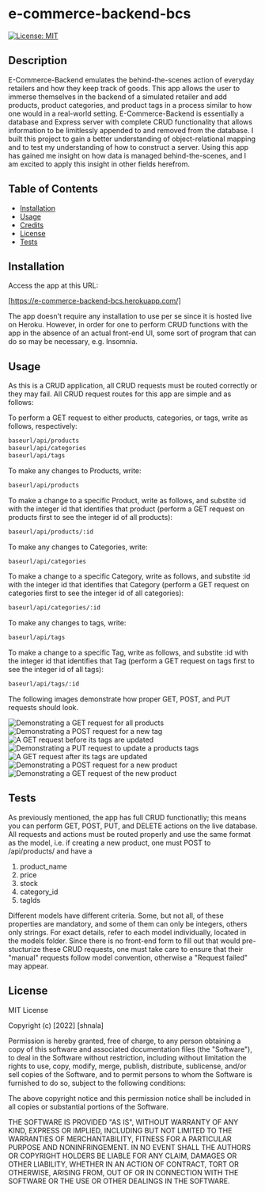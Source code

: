 # e-commerce-backend-bcs

[![License: MIT](https://img.shields.io/badge/License-MIT-yellow.svg)](https://opensource.org/licenses/MIT)

## Description

E-Commerce-Backend emulates the behind-the-scenes action of everyday retailers and how they keep track of goods. This app allows the user to immerse themselves in the backend of a simulated retailer and add products, product categories, and product tags in a process similar to how one would in a real-world setting. E-Commerce-Backend is essentially a database and Express server with complete CRUD functionality that allows information to be limitlessly appended to and removed from the database. I built this project to gain a better understanding of object-relational mapping and to test my understanding of how to construct a server. Using this app has gained me insight on how data is managed behind-the-scenes, and I am excited to apply this insight in other fields herefrom. 

## Table of Contents

- [Installation](#installation)
- [Usage](#usage)
- [Credits](#credits)
- [License](#license)
- [Tests](#tests)

## Installation

 Access the app at this URL:
 
 [https://e-commerce-backend-bcs.herokuapp.com/]

 The app doesn't require any installation to use per se since it is hosted live on Heroku. However, in order for one to perform CRUD functions with the app in the absence of an actual front-end UI, some sort of program that can do so may be necessary, e.g. Insomnia.

## Usage

As this is a CRUD application, all CRUD requests must be routed correctly or they may fail. All CRUD request routes for this app are simple and as follows:

To perform a GET request to either products, categories, or tags, write as follows, respectively:
```md
baseurl/api/products
baseurl/api/categories
baseurl/api/tags
```
To make any changes to Products, write:
```md
baseurl/api/products
```
To make a change to a specific Product, write as follows, and substite :id with the integer id that identifies that product (perform a GET request on products first to see the integer id of all products):
```md
baseurl/api/products/:id
```
To make any changes to Categories, write:
```md
baseurl/api/categories
```
To make a change to a specific Category, write as follows, and substite :id with the integer id that identifies that Category (perform a GET request on categories first to see the integer id of all categories):
```md
baseurl/api/categories/:id
```
To make any changes to tags, write:
```md
baseurl/api/tags
```
To make a change to a specific Tag, write as follows, and substite :id with the integer id that identifies that Tag (perform a GET request on tags first to see the integer id of all tags):
```md
baseurl/api/tags/:id
```

The following images demonstrate how proper GET, POST, and PUT requests should look.

![Demonstrating a GET request for all products](./assets/images/demo-01.PNG)
![Demonstrating a POST request for a new tag](./assets/images/demo-02.PNG)
![A GET request before its tags are updated](./assets/images/demo-03.PNG)
![Demonstrating a PUT request to update a products tags](./assets/images/demo-04.PNG)
![A GET request after its tags are updated](./assets/images/demo-05.PNG)
![Demonstrating a POST request for a new product](./assets/images/demo-06.PNG)
![Demonstrating a GET request of the new product](./assets/images/demo-07.PNG)


## Tests

As previously mentioned, the app has full CRUD functionatliy; this means you can perform GET, POST, PUT, and DELETE actions on the live database. All requests and actions must be routed properly and use the same format as the model, i.e. if creating a new product, one must POST to /api/products/ and have a 
1. product_name
2. price
3. stock
4. category_id
5. tagIds

Different models have different criteria. Some, but not all, of these properties are mandatory, and some of them can only be integers, others only strings. For exact details, refer to each model individually, located in the models folder. Since there is no front-end form to fill out that would pre-stucturize these CRUD requests, one must take care to ensure that their "manual" requests follow model convention, otherwise a "Request failed" may appear.


## License

MIT License

Copyright (c) [2022] [shnala]

Permission is hereby granted, free of charge, to any person obtaining a copy
of this software and associated documentation files (the "Software"), to deal
in the Software without restriction, including without limitation the rights
to use, copy, modify, merge, publish, distribute, sublicense, and/or sell
copies of the Software, and to permit persons to whom the Software is
furnished to do so, subject to the following conditions:

The above copyright notice and this permission notice shall be included in all
copies or substantial portions of the Software.

THE SOFTWARE IS PROVIDED "AS IS", WITHOUT WARRANTY OF ANY KIND, EXPRESS OR
IMPLIED, INCLUDING BUT NOT LIMITED TO THE WARRANTIES OF MERCHANTABILITY,
FITNESS FOR A PARTICULAR PURPOSE AND NONINFRINGEMENT. IN NO EVENT SHALL THE
AUTHORS OR COPYRIGHT HOLDERS BE LIABLE FOR ANY CLAIM, DAMAGES OR OTHER
LIABILITY, WHETHER IN AN ACTION OF CONTRACT, TORT OR OTHERWISE, ARISING FROM,
OUT OF OR IN CONNECTION WITH THE SOFTWARE OR THE USE OR OTHER DEALINGS IN THE
SOFTWARE.